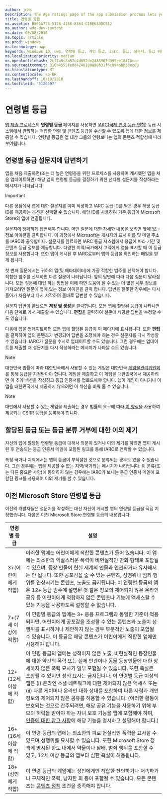 ```yaml
---
author: jnHs
Description: The Age ratings page of the app submission process lets you provide information about your app so it can receive the appropriate age ratings from the International Age Ratings Coalition (IARC).
title: 연령별 등급
ms.assetid: B501A773-517B-4158-8364-C1BE630DC512
ms.author: wdg-dev-content
ms.date: 05/08/2018
ms.topic: article
ms.prod: windows
ms.technology: uwp
keywords: Windows 10, uwp, 연령별 등급, 게임 등급, iarc, 등급, 설문지, 등급 위원회, 콘텐츠 등급
ms.localizationpriority: medium
ms.openlocfilehash: 2cf7a3c3a57c4d892de2438967d995ee18470cae
ms.sourcegitcommit: 310a4555fedd4246188a98b31f6c094abb33ec60
ms.translationtype: MT
ms.contentlocale: ko-KR
ms.lasthandoff: 10/19/2018
ms.locfileid: "5126397"
---
```

# <a name="age-ratings"></a>연령별 등급

[앱 제출 프로세스](app-submissions.md)의 **연령별 등급** 페이지를 사용하면 [IARC(국제 연령 등급 연합)](http://go.microsoft.com/fwlink/p/?LinkId=716854) 등급 시스템에서 관리하는 적합한 연령 및 콘텐츠 등급을 수신할 수 있도록 앱에 대한 정보를 제공할 수 있습니다. 연령별 등급은 앱 대상 그룹의 연령보다는 앱의 콘텐츠 적합성에 따라 부여됩니다.

## <a name="answering-the-age-ratings-questionnaire"></a>연령별 등급 설문지에 답변하기

앱을 처음 제출하면(또는 더 높은 연령층을 위한 프로세스를 사용하여 게시했던 앱을 처음 업데이트하면) 해당 앱의 연령별 등급을 결정하기 위한 선다형 설문지를 작성하라는 메시지가 나타납니다.

> [!IMPORTANT]
> 다른 상점에서 앱에 대한 설문지를 이미 작성하고 IARC 등급 ID를 받은 경우 해당 등급 ID를 제공하는 옵션을 선택할 수 있습니다. 해당 ID를 사용하여 기존 등급이 Microsoft Store의 앱에 연결됩니다.

설문지에 정확하게 답변해야 합니다. 어떤 질문에 대한 자세한 내용을 보려면 옆에 있는 정보 아이콘을 클릭합니다. 이 과정에서 Microsoft는 게시자의 표시 이름 및 메일 주소를 IARC와 공유합니다. 설문지를 완료하면 IARC 등급 시스템에서 응답에 따라 기간 및 콘텐츠 등급 정보를 제공합니다. 다양한 지역/국가에서 고객에게 앱을 표시할 때 이 등급 정보를 사용합니다. 또한 앱이 게시된 후 IARC로부터 앱의 등급을 확인하는 메일을 받게 됩니다.

첫 번째 질문에서는 귀하의 앱(및 메타데이터)에 가장 적합한 범주를 선택해야 합니다. 적합한 범주를 선택하면 다른 질문이 나타납니다. 앞의 답변에 따라 다음 질문이 달라집니다. 모든 질문에 대답 하는 방법을 이해 하면 도움이 될 수 있는 더 많은 세부 정보를 가져오려면 질문에 옆에 있는 정보 아이콘을 클릭 합니다. 답변을 잘못한 경우에는 다시 돌아가 처음부터 다시 시작하여 올바로 답변할 수 있습니다.

설문지 답변이 끝났으면 **저장 및 생성**을 클릭합니다. 모든 앱에 할당된 등급이 나타나면 다음 단계로 가서 제출할 수 있습니다. **편집**을 클릭하여 설문에 제공한 답변을 수정할 수도 있습니다.

다음에 앱을 업데이트하면 모든 앱에 할당된 등급이 이 페이지에 표시됩니다. 또한 **편집**을 클릭하여 앱의 콘텐츠가 변경되어 답변을 조정해야 하는 경우 설문지를 다시 작성할 수 있습니다. IARC가 질문을 수시로 업데이트할 수도 있습니다. 그런 경우에는 업데이트를 제출할 때 설문지를 다시 작성하라는 메시지가 나타날 수도 있습니다.

<span id="boards" />

> [!NOTE]
> 대한민국 법률에 따라 대한민국에서 사용할 수 있는 게임은 대한민국 [게임물관리위원회](http://go.microsoft.com/fwlink/p/?LinkId=228256)를 통해 등급을 지정받아야 합니다. 게임을 제출하고 이 게임을 대한민국에서 제공하려면 이 추가 섹션을 작성하고 등급 인증서를 업로드해야 합니다. 앱이 게임이 아니거나 이 앱을 대한민국에서 제공하지 않으려면 이 섹션을 비워 둘 수 있습니다.

> [!NOTE]
> 대만에서 사용할 수 있는 게임을 제출하는 경우 법률의 요구에 따라 [이 양식](https://go.microsoft.com/fwlink/?linkid=867281)을 사용하여 제공되는 CSRR 등급을 등록해야 합니다. 

<span id="appeal" />

## <a name="appealing-ratings-or-refused-classifications"></a>할당된 등급 또는 등급 분류 거부에 대한 이의 제기

자신의 앱에 할당된 연령별 등급에 대해서 의문이 있거나 이의 제기를 하려면 앱이 게시된 후 전송되는 등급 인증서 메일에 포함된 링크를 통해 IARC로 연락할 수 있습니다.

특정 국가나 지역에서는 앱의 등급이 부적절한 것으로 분류되는 경우도 있을 수 있습니다. 그런 경우에는 앱을 제공할 수 없는 지역/국가라는 메시지가 나타납니다. 이 분류(또는 다른 중요한 사항)에 동의하지 않는 경우에는 IARC가 보내는 등급 인증서 메일에 포함된 링크를 사용하여 이의 제기를 할 수 있습니다.


## <a name="previous-microsoft-store-age-ratings"></a>이전 Microsoft Store 연령별 등급

이전의 개발자들은 설문지를 작성하는 대신 자신이 게시할 앱의 연령별 등급을 직접 지정했습니다. 다음은 이전 Microsoft Store 연령별 등급의 내용입니다.

| 연령별 등급                           | 설명                            |
|--------------------------------------|----------------------------------------|
| 3+(어린이에게 적합)     | 이러한 앱에는 어린이에게 적합한 콘텐츠가 들어 있습니다. 이 앱에는 최소한의 익살스러운 폭력이 비현실적인 만화 형태로 포함될 수 있으며, 등장 인물이 현실 세계의 인물과 연관되거나 유사해서는 안 됩니다. 또한 공포감을 줄 수 있는 콘텐츠, 성행위나 범죄 행위를 연상시키는 콘텐츠, 노출도 금지됩니다. 이 연령별 등급의 앱은 12+ 등급 범주에 설명된 것 같은 정보의 제어되지 않은 온라인 공유 등 어린이에게 적합하지 않은 콘텐츠나 기능에 액세스할 수 있는 기능을 사용하도록 설정할 수 없습니다.            |
| 7+(7세 이상에 적합)   | 이 연령별 등급의 앱에는 3+ 응용 프로그램과 동일한 기준이 적용되지만, 어린이에게 공포감을 조성할 수 있는 콘텐츠와 노출이 성행위를 표시하거나 제안하지 않는 경우 부분적인 노출이 포함될 수 있습니다. 이 등급은 해당 콘텐츠가 어린이에게 적합한 앱에만 사용해야 합니다.                                                                                   |
| 12+(12세 이상에 적합) | 이 연령 등급의 앱에는 성적이지 않은 노출, 비현실적인 등장인물에 대한 약간의 폭력 또는 실제 인간이나 동물 등장인물에 대한 상세하지 않은 폭력 묘사가 일부 포함될 수 있습니다. 또한 욕설은 포함될 수 있지만 성적 묘사는 금지됩니다. 이 연령별 등급 이상의 앱은 (i) 온라인 소셜 네트워크에 대한 제어되지 않은 액세스 또는 (ii) 다른 게이머나 온라인 대화 상대를 포함하여 다른 사람과 개인 정보의 제어되지 않은 공유를 허용할 수 있습니다. (이러한 활동이 보호되는 것으로 간주되려면, 해당 공유 기능을 사용하기 위해 부모의 허락을 받아야 하는 자녀 보호 기능을 앱에 포함해야 하며, [인증에 대한 참고 사항](notes-for-certification.md)에 해당 기능을 명시하고 설명해야 합니다.) |
| 16+(16세 이상에 적합) | 이 연령 등급의 앱에는 최소한의 피로 현실적인 폭력을 묘사할 수 있으며 성행위를 묘사할 수 있습니다. 또한 Microsoft Store 정책에 명시된 한도 내에서 약물이나 담배, 범죄 행위를 포함할 수 있고, 12세 이상 등급의 앱보다 심한 욕설이 허용됩니다.                                                                                                                           |
| 18+(성인에게 적합)            | 이 연령 등급의 게임에는 성인에게만 적합한 잔인하거나 저속하거나 구체적인 폭력, 낭자한 피 등이 포함될 수 있습니다. 모든 콘텐츠는 [콘텐츠 정책](https://docs.microsoft.com/legal/windows/agreements/store-policies) 조건을 충족해야 합니다.                                                                                                                                                            |
